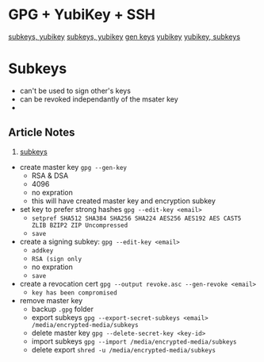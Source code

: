# GPG + YubiKey + SSH

[subkeys, yubikey](https://www.preining.info/blog/2016/04/gnupg-subkeys-yubikey/)
[subkeys, yubikey]( https://karlgrz.com/2fa-gpg-ssh-keys-with-pass-and-yubikey-neo/ )
[gen keys]( https://spin.atomicobject.com/2013/11/24/secure-gpg-keys-guide/ )
[yubikey]( https://malcolmsparks.com/posts/yubikey-gpg.html )
[yubikey, subkeys]( https://blog.josefsson.org/2014/06/23/offline-gnupg-master-key-and-subkeys-on-yubikey-neo-smartcard/ )


# Subkeys
- can't be used to sign other's keys
- can be revoked independantly of the msater key
-
## Article Notes
1. [subkeys](http://railslide.io/create-gpg-key-with-subkeys.html)
  - create master key `gpg --gen-key`
    - RSA & DSA
    - 4096
    - no expration
    - this will have created master key and encryption subkey
  - set key to prefer strong hashes `gpg --edit-key <email>`
    - `setpref SHA512 SHA384 SHA256 SHA224 AES256 AES192 AES CAST5 ZLIB BZIP2 ZIP Uncompressed`
    - `save`
  - create a signing subkey: `gpg --edit-key <email>`
    - `addkey`
    - `RSA (sign only`
    - no expration
    - `save`
  - create a revocation cert `gpg --output revoke.asc --gen-revoke <email>`
    - `key has been compromised`
  - remove master key
    - backup `.gpg` folder
    - export subkeys     `gpg --export-secret-subkeys <email> /media/encrypted-media/subkeys`
    - delete master key  `gpg --delete-secret-key <key-id>`
    - import subkeys     `gpg --import /media/encrypted-media/subkeys`
    - delete export      `shred -u /media/encrypted-media/subkeys`

